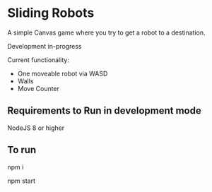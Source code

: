 # Sliding Robots

A simple Canvas game where you try to get a robot to a destination.

Development in-progress

Current functionality:
 - One moveable robot via WASD
 - Walls
 - Move Counter

## Requirements to Run in development mode

NodeJS 8 or higher

## To run

npm i

npm start
